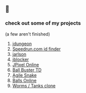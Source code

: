 ## 🐸

### check out some of my projects 
(a few aren't finished)
<ol>
  <li><a href="https://jannik323.itch.io/jdungeon"> jdungeon</a></li>
  <li><a href="https://jannik323.github.io/src_category_id_finder/"> Speedrun.com id finder</a></li>
  <li><a href="https://jannik323.itch.io/jarlson"> jarlson</a></li>
  <li><a href="https://jannik323.itch.io/jblocker"> jblocker</a></li>
  <li><a href="https://jpixel-online.herokuapp.com/"> JPixel Online</a></li>
  <li><a href="https://jannik323.itch.io/ball-buster-td">Ball Buster TD</a></li>
  <li><a href="https://jannik323.itch.io/agile-snake"> Agile Snake</a></li>
  <li><a href="https://janniktests.herokuapp.com/"> Balls Online</a></li>
  <li><a href="https://jannik323.github.io/worms-maybe/"> Worms / Tanks clone </a></li>

</ol>
